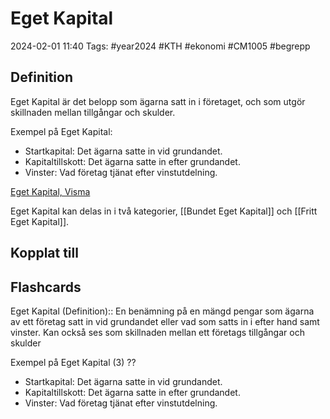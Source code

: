 # Eget Kapital

2024-02-01 11:40
Tags: #year2024 #KTH #ekonomi #CM1005 #begrepp

## Definition

Eget Kapital är det belopp som ägarna satt in i företaget, och som utgör skillnaden mellan tillgångar och skulder.

Exempel på Eget Kapital:

- Startkapital: Det ägarna satte in vid grundandet.
- Kapitaltillskott: Det ägarna satte in efter grundandet.
- Vinster: Vad företag tjänat efter vinstutdelning.

[Eget Kapital, Visma](https://vismaspcs.se/ekonomiska-termer/vad-ar-eget-kapital)

Eget Kapital kan delas in i två kategorier, [[Bundet Eget Kapital]] och [[Fritt Eget Kapital]].

## Kopplat till

## Flashcards

Eget Kapital (Definition):: En benämning på en mängd pengar som ägarna av ett företag satt in vid grundandet eller vad som satts in i efter hand samt vinster. Kan också ses som skillnaden mellan ett företags tillgångar och skulder
<!--SR:!2024-02-06,7,250!2024-02-11,9,250-->

Exempel på Eget Kapital (3)
??
- Startkapital: Det ägarna satte in vid grundandet.
- Kapitaltillskott: Det ägarna satte in efter grundandet.
- Vinster: Vad företag tjänat efter vinstutdelning.
<!--SR:!2024-02-09,4,272!2024-02-17,12,288-->
